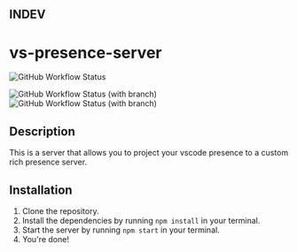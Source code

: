 ## INDEV

# vs-presence-server

![GitHub Workflow Status](https://img.shields.io/github/actions/workflow/status/BRAVO68WEB/vsc-presence-server/build-image-upload.yaml?label=DOCKER%20IMAGE%20BUILDS&logo=docker&style=for-the-badge)


![GitHub Workflow Status (with branch)](https://img.shields.io/github/actions/workflow/status/BRAVO68WEB/vsc-presence-server/build-n-test.yaml?branch=main&label=Main%20Builds&style=for-the-badge)
![GitHub Workflow Status (with branch)](https://img.shields.io/github/actions/workflow/status/BRAVO68WEB/vsc-presence-server/build-n-test.yaml?branch=dev&label=DEV%20Builds&style=for-the-badge)

## Description

This is a server that allows you to project your vscode presence to a custom rich presence server.

## Installation

1. Clone the repository.
2. Install the dependencies by running `npm install` in your terminal.
3. Start the server by running `npm start` in your terminal.
4. You're done!


